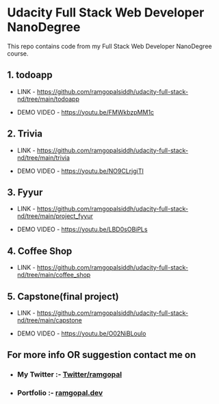 # Udacity Full Stack Web Developer NanoDegree

This repo contains code from my Full Stack Web Developer NanoDegree course.

## 1. todoapp

- LINK - https://github.com/ramgopalsiddh/udacity-full-stack-nd/tree/main/todoapp 

- DEMO VIDEO - https://youtu.be/FMWkbzpMM1c

## 2. Trivia 
- LINK - https://github.com/ramgopalsiddh/udacity-full-stack-nd/tree/main/trivia

- DEMO VIDEO - https://youtu.be/NO9CLrjgiTI

## 3. Fyyur 
- LINK - https://github.com/ramgopalsiddh/udacity-full-stack-nd/tree/main/project_fyyur

- DEMO VIDEO - https://youtu.be/LBD0sOBiPLs

## 4. Coffee Shop
- LINK -  https://github.com/ramgopalsiddh/udacity-full-stack-nd/tree/main/coffee_shop

## 5. Capstone(final project)
- LINK -  https://github.com/ramgopalsiddh/udacity-full-stack-nd/tree/main/capstone

- DEMO VIDEO - https://youtu.be/O02NiBLoulo


## For more info OR suggestion contact me on

- ### My Twitter :- <a href="https://twitter.com/ramgopalsiddh1/"> Twitter/ramgopal </a>

- ### Portfolio :- <a href="https://ramgopal.dev/">ramgopal.dev</a>